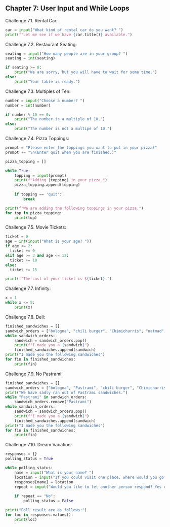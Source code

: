 ## Chapter 7: User Input and While Loops
Challenge 7.1. Rental Car:
```python
car = input("What kind of rental car do you want? ")
print(f"Let me see if we have {car.title()} available.")
```
Challenge 7.2. Restaurant Seating:
```python
seating = input("How many people are in your group? ")
seating = int(seating)

if seating >= 8:
    print("We are sorry, but you will have to wait for some time.")
else:
    print("Your table is ready.")
```
Challenge 7.3. Multiples of Ten:
```python
number = input("Choose a number? ")
number = int(number)

if number % 10 == 0:
    print("The number is a multiple of 10.")
else:
    print("The number is not a multipe of 10.")
```
Challenge 7.4. Pizza Toppings:
```python
prompt = "Please enter the toppings you want to put in your pizza?"
prompt += "\n(Enter quit when you are finished.)"

pizza_topping = []

while True:
    topping = input(prompt)
    print(f"Adding {topping} in your pizza.")
    pizza_topping.append(topping)
    
    if topping == 'quit':
        break

print(f"We are adding the following toppings in your pizza.")
for top in pizza_topping:
    print(top)
```
Challenge 7.5. Movie Tickets:
```python
ticket = 0
age = int(input("What is your age? "))
if age <= 2:
  ticket += 0
elif age >= 3 and age <= 12:
  ticket += 10
else:
  ticket += 15

print(f"The cost of your ticket is ${ticket}.")
```
Challenge 7.7. Infinity:
```python
x = 1
while x <= 5:
    print(x)
```
Challenge 7.8. Deli:
```python
finished_sandwiches = []
sandwich_orders = ["bologna", "chili burger", "Chimichurris", "natmad", "Tramezzino"]
while sandwich_orders:
    sandwich = sandwich_orders.pop()
    print(f"I made you a {sandwich}")
    finished_sandwiches.append(sandwich)
print("I made you the following sandwiches")
for fin in finished_sandwiches:
    print(fin)
```
Challenge 7.9. No Pastrami:
```python
finished_sandwiches = []
sandwich_orders = ["bologna", "Pastrami", "chili burger", "Chimichurris", "Pastrami", "natmad", "Tramezzino", "Pastrami"]
print("We have sadly ran out of Pastrami sandwiches.")
while "Pastrami" in sandwich_orders:
    sandwich_orders.remove("Pastrami")
while sandwich_orders:
    sandwich = sandwich_orders.pop()
    print(f"I made you a {sandwich}")
    finished_sandwiches.append(sandwich)
print("I made you the following sandwiches")
for fin in finished_sandwiches:
    print(fin)
```
Challenge 7.10. Dream Vacation:
```python
responses = {}
polling_status = True

while polling_status:
    name = input("What is your name? ")
    location = input("If you could visit one place, where would you go? ")
    responses[name] = location
    repeat = input("Would you like to let another person respond? Yes or No? ")
    
    if repeat == "No":
        polling_status = False

print("Poll result are as follows:")
for loc in responses.values():
    print(loc)
```
